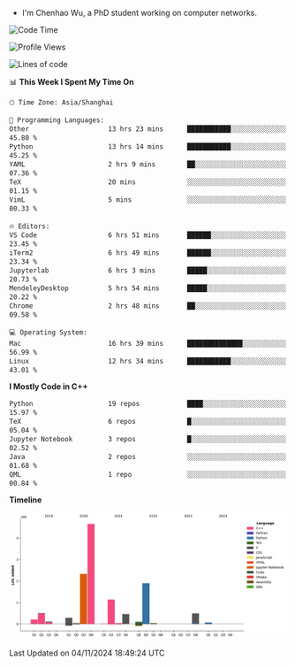 - I'm Chenhao Wu, a PhD student working on computer networks.

<!--START_SECTION:waka-->
![Code Time](http://img.shields.io/badge/Code%20Time-33%20hrs%2045%20mins-blue)

![Profile Views](http://img.shields.io/badge/Profile%20Views-52-blue)

![Lines of code](https://img.shields.io/badge/From%20Hello%20World%20I%27ve%20Written-12.4%20million%20lines%20of%20code-blue)

📊 **This Week I Spent My Time On** 

```text
🕑︎ Time Zone: Asia/Shanghai

💬 Programming Languages: 
Other                    13 hrs 23 mins      ███████████░░░░░░░░░░░░░░   45.80 % 
Python                   13 hrs 14 mins      ███████████░░░░░░░░░░░░░░   45.25 % 
YAML                     2 hrs 9 mins        ██░░░░░░░░░░░░░░░░░░░░░░░   07.36 % 
TeX                      20 mins             ░░░░░░░░░░░░░░░░░░░░░░░░░   01.15 % 
VimL                     5 mins              ░░░░░░░░░░░░░░░░░░░░░░░░░   00.33 % 

🔥 Editors: 
VS Code                  6 hrs 51 mins       ██████░░░░░░░░░░░░░░░░░░░   23.45 % 
iTerm2                   6 hrs 49 mins       ██████░░░░░░░░░░░░░░░░░░░   23.34 % 
Jupyterlab               6 hrs 3 mins        █████░░░░░░░░░░░░░░░░░░░░   20.73 % 
MendeleyDesktop          5 hrs 54 mins       █████░░░░░░░░░░░░░░░░░░░░   20.22 % 
Chrome                   2 hrs 48 mins       ██░░░░░░░░░░░░░░░░░░░░░░░   09.58 % 

💻 Operating System: 
Mac                      16 hrs 39 mins      ██████████████░░░░░░░░░░░   56.99 % 
Linux                    12 hrs 34 mins      ███████████░░░░░░░░░░░░░░   43.01 % 
```

**I Mostly Code in C++** 

```text
Python                   19 repos            ████░░░░░░░░░░░░░░░░░░░░░   15.97 % 
TeX                      6 repos             █░░░░░░░░░░░░░░░░░░░░░░░░   05.04 % 
Jupyter Notebook         3 repos             █░░░░░░░░░░░░░░░░░░░░░░░░   02.52 % 
Java                     2 repos             ░░░░░░░░░░░░░░░░░░░░░░░░░   01.68 % 
QML                      1 repo              ░░░░░░░░░░░░░░░░░░░░░░░░░   00.84 % 
```



**Timeline**

![Lines of Code chart](https://raw.githubusercontent.com/Vito-Swift/Vito-Swift/main/assets/bar_graph.png)


 Last Updated on 04/11/2024 18:49:24 UTC
<!--END_SECTION:waka-->
